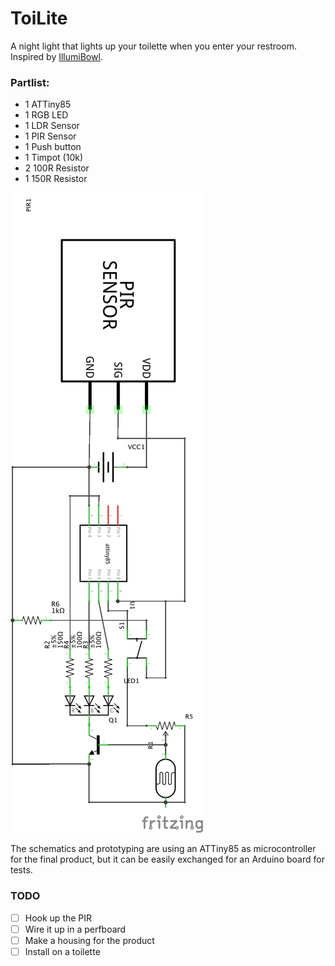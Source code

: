 ToiLite
=====

A night light that lights up your toilette when you enter your restroom. Inspired by [IllumiBowl](https://illumibowl.com/).


### Partlist:
- 1 ATTiny85
- 1 RGB LED
- 1 LDR Sensor
- 1 PIR Sensor
- 1 Push button
- 1 Timpot (10k)
- 2 100R Resistor
- 1 150R Resistor

![Schematics](https://github.com/fjcaetano/ToiLite/raw/master/toilite_schem.png)

The schematics and prototyping are using an ATTiny85 as microcontroller for the final product, but it can be easily exchanged for an Arduino board for tests.


### TODO
- [ ] Hook up the PIR
- [ ] Wire it up in a perfboard
- [ ] Make a housing for the product
- [ ] Install on a toilette
